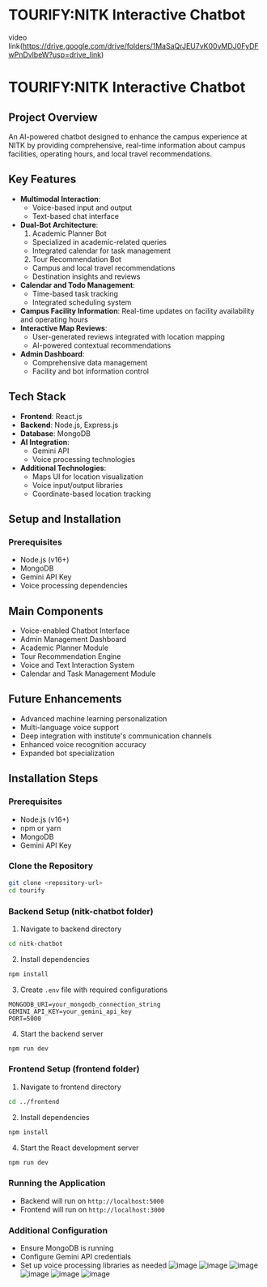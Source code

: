 # TOURIFY:NITK Interactive Chatbot

video link(https://drive.google.com/drive/folders/1MaSaQrJEU7vK00vMDJ0FyDFwPnDvlbeW?usp=drive_link)
# TOURIFY:NITK Interactive Chatbot
## Project Overview
An AI-powered chatbot designed to enhance the campus experience at NITK by providing comprehensive, real-time information about campus facilities, operating hours, and local travel recommendations.

## Key Features
- **Multimodal Interaction**:
  - Voice-based input and output
  - Text-based chat interface
- **Dual-Bot Architecture**:
  1. Academic Planner Bot
   - Specialized in academic-related queries
   - Integrated calendar for task management
  2. Tour Recommendation Bot
   - Campus and local travel recommendations
   - Destination insights and reviews
- **Calendar and Todo Management**:
  - Time-based task tracking
  - Integrated scheduling system
- **Campus Facility Information**: Real-time updates on facility availability and operating hours
- **Interactive Map Reviews**: 
  - User-generated reviews integrated with location mapping
  - AI-powered contextual recommendations
- **Admin Dashboard**:
  - Comprehensive data management
  - Facility and bot information control

## Tech Stack
- **Frontend**: React.js
- **Backend**: Node.js, Express.js
- **Database**: MongoDB
- **AI Integration**: 
  - Gemini API
  - Voice processing technologies
- **Additional Technologies**: 
  - Maps UI for location visualization
  - Voice input/output libraries
  - Coordinate-based location tracking

## Setup and Installation
### Prerequisites
- Node.js (v16+)
- MongoDB
- Gemini API Key
- Voice processing dependencies

## Main Components
- Voice-enabled Chatbot Interface
- Admin Management Dashboard
- Academic Planner Module
- Tour Recommendation Engine
- Voice and Text Interaction System
- Calendar and Task Management Module

## Future Enhancements
- Advanced machine learning personalization
- Multi-language voice support
- Deep integration with institute's communication channels
- Enhanced voice recognition accuracy
- Expanded bot specialization



## Installation Steps

### Prerequisites
- Node.js (v16+)
- npm or yarn
- MongoDB
- Gemini API Key

### Clone the Repository
```bash
git clone <repository-url>
cd tourify
```

### Backend Setup (nitk-chatbot folder)
1. Navigate to backend directory
```bash
cd nitk-chatbot
```

2. Install dependencies
```bash
npm install
```

3. Create `.env` file with required configurations
```
MONGODB_URI=your_mongodb_connection_string
GEMINI_API_KEY=your_gemini_api_key
PORT=5000
```

4. Start the backend server
```bash
npm run dev
```

### Frontend Setup (frontend folder)
1. Navigate to frontend directory
```bash
cd ../frontend
```

2. Install dependencies
```bash
npm install
```

4. Start the React development server
```bash
npm run dev
```

### Running the Application
- Backend will run on `http://localhost:5000`
- Frontend will run on `http://localhost:3000`

### Additional Configuration
- Ensure MongoDB is running
- Configure Gemini API credentials
- Set up voice processing libraries as needed
![image](https://github.com/user-attachments/assets/dfd04e68-2aaf-4b30-a8cc-04a9d2070b42)
![image](https://github.com/user-attachments/assets/17032840-7a7f-4a86-8cda-b4c37165051e)
![image](https://github.com/user-attachments/assets/e7fff503-2119-41b8-b643-9c83ade0cd10)
![image](https://github.com/user-attachments/assets/623e4222-f1bd-49c0-9a16-3bfc8491464b)
![image](https://github.com/user-attachments/assets/eb8b9ed7-48d4-4863-8a71-2d83aabc1799)
![image](https://github.com/user-attachments/assets/39bfac20-76ba-4b90-a19d-fcc394e45982)







